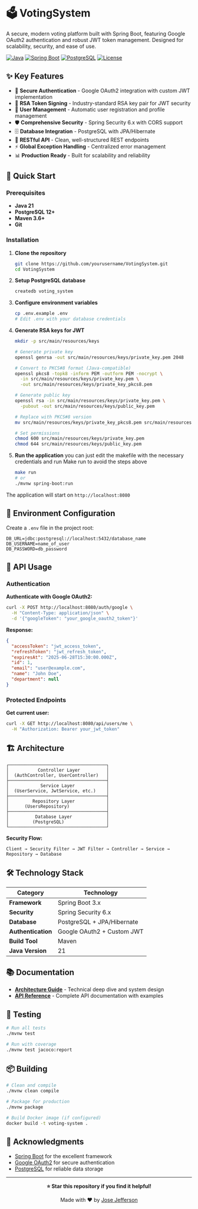 # 🗳️ VotingSystem

A secure, modern voting platform built with Spring Boot, featuring Google OAuth2 authentication and robust JWT token management. Designed for scalability, security, and ease of use.

[![Java](https://img.shields.io/badge/Java-21-orange.svg)](https://openjdk.java.net/)
[![Spring Boot](https://img.shields.io/badge/Spring%20Boot-3.x-green.svg)](https://spring.io/projects/spring-boot)
[![PostgreSQL](https://img.shields.io/badge/PostgreSQL-12+-blue.svg)](https://www.postgresql.org/)
[![License](https://img.shields.io/badge/License-MIT-yellow.svg)](LICENSE)

## ✨ Key Features

- 🔐 **Secure Authentication** - Google OAuth2 integration with custom JWT implementation
- 🔑 **RSA Token Signing** - Industry-standard RSA key pair for JWT security
- 👤 **User Management** - Automatic user registration and profile management
- 🛡️ **Comprehensive Security** - Spring Security 6.x with CORS support
- 🗄️ **Database Integration** - PostgreSQL with JPA/Hibernate
- 🚀 **RESTful API** - Clean, well-structured REST endpoints
- ⚡ **Global Exception Handling** - Centralized error management
- 📊 **Production Ready** - Built for scalability and reliability

## 🚀 Quick Start

### Prerequisites

- **Java 21**
- **PostgreSQL 12+**
- **Maven 3.6+**
- **Git**

### Installation

1. **Clone the repository**
   ```bash
   git clone https://github.com/yourusername/VotingSystem.git
   cd VotingSystem
   ```

2. **Setup PostgreSQL database**
   ```bash
   createdb voting_system
   ```

3. **Configure environment variables**
   ```bash
   cp .env.example .env
   # Edit .env with your database credentials
   ```

4. **Generate RSA keys for JWT**
   ```bash
   mkdir -p src/main/resources/keys

   # Generate private key
   openssl genrsa -out src/main/resources/keys/private_key.pem 2048

   # Convert to PKCS#8 format (Java-compatible)
   openssl pkcs8 -topk8 -inform PEM -outform PEM -nocrypt \
     -in src/main/resources/keys/private_key.pem \
     -out src/main/resources/keys/private_key_pkcs8.pem

   # Generate public key
   openssl rsa -in src/main/resources/keys/private_key.pem \
     -pubout -out src/main/resources/keys/public_key.pem

   # Replace with PKCS#8 version
   mv src/main/resources/keys/private_key_pkcs8.pem src/main/resources/keys/private_key.pem

   # Set permissions
   chmod 600 src/main/resources/keys/private_key.pem
   chmod 644 src/main/resources/keys/public_key.pem
   ```

5. **Run the application**
   you can just edit the makefile with the necessary credentials and run Make run to avoid the steps above 
   ```bash
   make run
   # or
   ./mvnw spring-boot:run
   ```

The application will start on `http://localhost:8080`

## 🔧 Environment Configuration

Create a `.env` file in the project root:

```env
DB_URL=jdbc:postgresql://localhost:5432/database_name
DB_USERNAME=name_of_user
DB_PASSWORD=db_password
```

## 📖 API Usage

### Authentication

**Authenticate with Google OAuth2:**
```bash
curl -X POST http://localhost:8080/auth/google \
  -H "Content-Type: application/json" \
  -d '{"googleToken": "your_google_oauth2_token"}'
```

**Response:**
```json
{
  "accessToken": "jwt_access_token",
  "refreshToken": "jwt_refresh_token",
  "expiresAt": "2025-06-28T15:30:00.000Z",
  "id": 1,
  "email": "user@example.com",
  "name": "John Doe",
  "department": null
}
```

### Protected Endpoints

**Get current user:**
```bash
curl -X GET http://localhost:8080/api/users/me \
  -H "Authorization: Bearer your_jwt_token"
```

## 🏗️ Architecture

```
┌─────────────────────────────────────┐
│           Controller Layer          │
│  (AuthController, UserController)   │
├─────────────────────────────────────┤
│            Service Layer            │
│  (UserService, JwtService, etc.)    │
├─────────────────────────────────────┤
│         Repository Layer            │
│      (UsersRepository)              │
├─────────────────────────────────────┤
│          Database Layer             │
│         (PostgreSQL)                │
└─────────────────────────────────────┘
```

**Security Flow:**
```
Client → Security Filter → JWT Filter → Controller → Service → Repository → Database
```

## 🛠️ Technology Stack

| Category | Technology |
|----------|------------|
| **Framework** | Spring Boot 3.x |
| **Security** | Spring Security 6.x |
| **Database** | PostgreSQL + JPA/Hibernate |
| **Authentication** | Google OAuth2 + Custom JWT |
| **Build Tool** | Maven |
| **Java Version** | 21 |

## 📚 Documentation

- **[Architecture Guide](docs/ARCHITECTURE.md)** - Technical deep dive and system design
- **[API Reference](docs/API.md)** - Complete API documentation with examples

## 🧪 Testing

```bash
# Run all tests
./mvnw test

# Run with coverage
./mvnw test jacoco:report
```

## 📦 Building

```bash
# Clean and compile
./mvnw clean compile

# Package for production
./mvnw package

# Build Docker image (if configured)
docker build -t voting-system .
```


## 🙏 Acknowledgments

- [Spring Boot](https://spring.io/projects/spring-boot) for the excellent framework
- [Google OAuth2](https://developers.google.com/identity/protocols/oauth2) for secure authentication
- [PostgreSQL](https://www.postgresql.org/) for reliable data storage

---

<div align="center">

**⭐ Star this repository if you find it helpful!**

Made with ❤️ by [Jose Jefferson](https://github.com/Hancho7)

</div>
